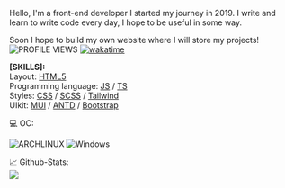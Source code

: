 Hello, I'm a front-end developer
I started my journey in 2019.
I write and learn to write code every day, I hope to be useful in some way.

Soon I hope to build my own website where I will store my projects!
![PROFILE VIEWS](https://komarev.com/ghpvc/?username=your-github-zemtsow&theme=dark)
[![wakatime](https://wakatime.com/badge/user/b08f8930-084c-4ab7-948b-1f4c8681f36b.svg)](https://wakatime.com/@b08f8930-084c-4ab7-948b-1f4c8681f36b)


<b>[SKILLS]:</b><br/>
Layout: <a href='https://ru.wikipedia.org/wiki/HTML'>HTML5</a><br/>
Programming language: <a href='https://developer.mozilla.org/ru/docs/Web/JavaScript'>JS</a> / <a href='https://www.typescriptlang.org/'>TS</a><br/>
Styles: <a href='https://ru.wikipedia.org/wiki/CSS'>CSS</a> / <a href='https://sass-lang.com/'>SCSS</a> / <a href='https://tailwindcss.com/'>Tailwind</a><br/>
UIkit: <a href='https://mui.com/'>MUI</a> / <a href='https://ant.design/'>ANTD</a> / <a href='https://getbootstrap.com/'>Bootstrap</a><br/>



💻 OC:<br/>

![ARCHLINUX](https://img.shields.io/badge/Arch_Linux-1793D1?style=for-the-badge&logo=arch-linux&logoColor=white)
![Windows](https://img.shields.io/badge/Windows-0078D6?style=for-the-badge&logo=windows&logoColor=white)

📈 Github-Stats:<br/>
<img src="https://github-readme-stats.vercel.app/api/top-langs/?username=zemtsow&theme=dark"/>
